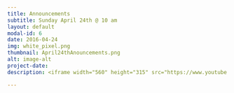 ```yaml
---
title: Announcements
subtitle: Sunday April 24th @ 10 am
layout: default
modal-id: 6
date: 2016-04-24
img: white_pixel.png
thumbnail: April24thAnouncements.png
alt: image-alt
project-date:
description: <iframe width="560" height="315" src="https://www.youtube.com/embed/LIOqgZ-mrkY" frameborder="0" allowfullscreen></iframe>

---
```

